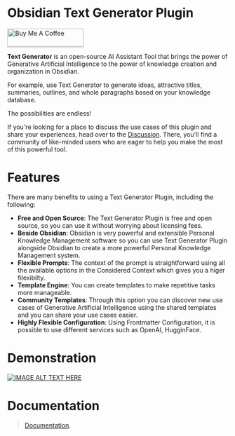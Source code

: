 
# Obsidian Text Generator Plugin 
<a href="https://www.buymeacoffee.com/haouarine" target="_blank"><img src="https://www.buymeacoffee.com/assets/img/custom_images/orange_img.png" alt="Buy Me A Coffee" style="height: 41px !important;width: 174px !important;box-shadow: 0px 3px 2px 0px rgba(190, 190, 190, 0.5) !important;-webkit-box-shadow: 0px 3px 2px 0px rgba(190, 190, 190, 0.5) !important;" ></a>

**Text Generator** is an open-source AI Assistant Tool that brings the power of Generative Artificial Intelligence to the power of knowledge creation and organization in Obsidian.

For example, use Text Generator to generate ideas, attractive titles, summaries, outlines, and whole paragraphs based on your knowledge database.

The possibilities are endless!

If you're looking for a place to discuss the use cases of this plugin and share your experiences, head over to the [Discussion](https://github.com/nhaouari/obsidian-textgenerator-plugin/discussions/categories/use-cases). There, you'll find a community of like-minded users who are eager to help you make the most of this powerful tool.

# Features

There are many benefits to using a Text Generator Plugin, including the following:

* **Free and Open Source**: The Text Generator Plugin is free and open source, so you can use it without worrying about licensing fees.
* **Beside Obsidian**: Obsidian is very powerful and extensible Personal Knowledge Management software so you can use Text Generator Plugin alongside Obsidian to create a more powerful Personal Knowledge Management system.
* **Flexible Prompts**: The context of the prompt is straightforward using all the available options in the Considered Context which gives you a higer filexibilty.
* **Template Engine**: You can create templates to make repetitive tasks more manageable.
* **Community Templates**: Through this option you can discover new use cases of Generative Artificial Intelligence using the shared templates and you can share your use cases easier.
* **Highly Flexible Configuration**: Using Frontmatter Configuration, it is possible to use different services such as OpenAI, HugginFace.
# Demonstration 
[![IMAGE ALT TEXT HERE](https://img.youtube.com/vi/OergqWCdFKc/0.jpg)](https://www.youtube.com/watch?v=OergqWCdFKc)
# Documentation 
> [Documentation](https://bit.ly/3ORwT00). 

